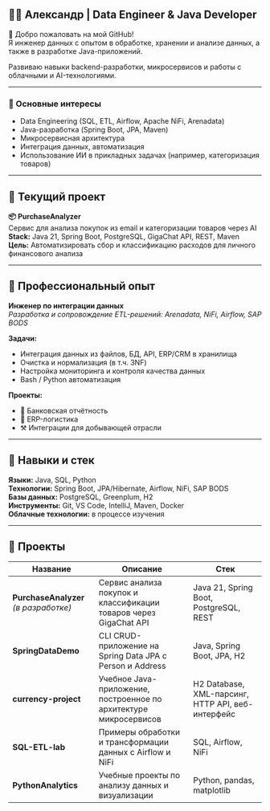 ## 🧑‍💻 Александр | Data Engineer & Java Developer

👋 Добро пожаловать на мой GitHub!  
Я инженер данных с опытом в обработке, хранении и анализе данных, а также в разработке Java-приложений.

Развиваю навыки backend-разработки, микросервисов и работы с облачными и AI-технологиями.

---

### 🧠 Основные интересы

- Data Engineering (SQL, ETL, Airflow, Apache NiFi, Arenadata)
- Java-разработка (Spring Boot, JPA, Maven)
- Микросервисная архитектура
- Интеграция данных, автоматизация
- Использование ИИ в прикладных задачах (например, категоризация товаров)

---

## 📌 Текущий проект

**📦 PurchaseAnalyzer**  
Сервис для анализа покупок из email и категоризации товаров через AI  
**Stack:** Java 21, Spring Boot, PostgreSQL, GigaChat API, REST, Maven  
**Цель:** Автоматизировать сбор и классификацию расходов для личного финансового анализа

---

## 💼 Профессиональный опыт

**Инженер по интеграции данных**  
*Разработка и сопровождение ETL-решений: Arenadata, NiFi, Airflow, SAP BODS*

**Задачи:**
- Интеграция данных из файлов, БД, API, ERP/CRM в хранилища
- Очистка и нормализация (в т.ч. 3NF)
- Настройка мониторинга и контроля качества данных
- Bash / Python автоматизация

**Проекты:**
- 🏦 Банковская отчётность
- 🚛 ERP-логистика
- ⚒️ Интеграции для добывающей отрасли

---

## 🧰 Навыки и стек

**Языки:** Java, SQL, Python  
**Технологии:** Spring Boot, JPA/Hibernate, Airflow, NiFi, SAP BODS  
**Базы данных:** PostgreSQL, Greenplum, H2  
**Инструменты:** Git, VS Code, IntelliJ, Maven, Docker  
**Облачные технологии:** в процессе изучения

---

## 📁 Проекты

| Название | Описание | Стек |
|---------|----------|------|
| **PurchaseAnalyzer** *(в разработке)* | Сервис анализа покупок и классификации товаров через GigaChat API | Java 21, Spring Boot, PostgreSQL, REST |
| **SpringDataDemo** | CLI CRUD-приложение на Spring Data JPA с Person и Address | Java, Spring Boot, JPA, H2 |
| **currency-project** | Учебное Java-приложение, построенное по архитектуре микросервисов | H2 Database, XML-парсинг, HTTP API, веб-интерфейс |
| **SQL-ETL-lab** | Примеры обработки и трансформации данных с Airflow и NiFi | SQL, Airflow, NiFi |
| **PythonAnalytics** | Учебные проекты по анализу данных и визуализации | Python, pandas, matplotlib |

